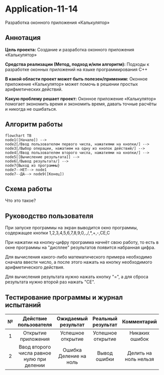 # Application-11-14
Разработка оконного приложения «Калькулятор»

## Аннотация
**Цель проекта:** Создание и разработка оконного приложения «Калькулятор»

**Средства реализации (Метод, подход и/или алгоритм):** Подходы к разработке оконных приложений на языке программирования C++

**В какой области проект может быть полезен/применим:** Оконное приложение «Калькулятор» может помочь в решении простых арифметических действий.

**Какую проблему решает проект:** Оконное приложение «Калькулятор» помогает экономить время и экономить время, давать точные расчёты и никогда не ошибаться. 

## Алгоритм работы
```mermaid
flowchart TB
node1([Начало]) -->
node2[/Ввод пользователем первого числа, нажатиями на кнопки/] -->
node3[/Выбор операции, нажатием на одну из кнопок действий/] -->
node4[/Ввод пользователем второго числа, нажатиями на кнопки/] -->
node5[[Вычисление результата]] -->
node6[/Вывод результата/] -->
node7{Выход из программы} 
node7--НЕТ--> node1
node7--ДА--> node9([Конец])

```

## Схема работы
Что это такое?

## Руководство пользователя
При запуске программы на экран выводится окно программы, содержащее кнопки 1,2,3,4,5,6,7,8,9,0,.,/,*,+,-,CE,C

При нажатии на кнопку-цифру программа начнёт свою работу, то есть в окне программы на "дисплее" результатов появится набранная цифра.

Для вычисления какого-либо математического примера необходимо сначала ввести число, а после этого нажать на кнопку необходимого арифметического действия.

Для вычисления результата нужно нажать кнопку "=", а для сброса результата нужно второй раз нажать "CE".




## Тестирование программы и журнал испытаний
| № | Действие пользователя | Ожидаемый результат | Реальный результат | Комментарий |
|:---:|:---:|:---:|:---:|:---:|
| 1 | Открытие приложения | Успешное открытие | Успешное открытие | Никаких ошибок |
| 2 | Ввод второго числа равное нулю при делении | Ошибка Деление на ноль  | Вывод ошибки | Делить на ноль нельзя |
